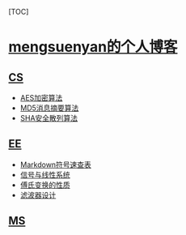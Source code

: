 ﻿<span id='toc'></span>
[TOC]

# [mengsuenyan的个人博客](#toc)


## [CS](#toc)


- [AES加密算法](docs/CS/AES加密算法.html)
- [MD5消息摘要算法](docs/CS/MD5消息摘要算法.html)
- [SHA安全散列算法](docs/CS/SHA安全散列算法.html)
## [EE](#toc)


- [Markdown符号速查表](docs/EE/Markdown符号速查表.html)
- [信号与线性系统](docs/EE/信号与线性系统.html)
- [傅氏变换的性质](docs/EE/傅氏变换的性质.html)
- [滤波器设计](docs/EE/滤波器设计.html)
## [MS](#toc)


